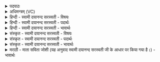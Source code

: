 <details><summary>पदपाठः</summary>

अग्नाऽ२इ। पत्नी॑व॒न्निति॒ पत्नी॑ऽवन्। स॒जूरिति॑ स॒ऽजूः। दे॒वेन॑। त्वष्ट्रा॑। सोम॑म्। पि॒ब॒। स्वाहा॑। प्र॒जाप॑ति॒रिति॑ प्र॒जाऽप॑तिः। वृषा॑। अ॒सि॒। रे॒तो॒धा इति॑ रेतःऽधः। रेतः॑। मयि॑। धे॒हि॒। प्र॒जाप॑ते॒रिति॑ प्र॒जाऽप॑तेः। ते॒। वृष्णः॑। रे॒तो॒धस॒ इति॑ रेतः॒ऽधसः॑। रे॒तो॒धामिति॑ रे॒तःऽधाम्। अ॒शी॒य॒। १०।
</details>

<details><summary>अधिमन्त्रम् (VC)</summary>

- गृहपतयो देवताः
- भरद्वाज ऋषिः
- विराड् ब्राह्मी बृहती
- मध्यमः
</details>

<details><summary>हिन्दी - स्वामी दयानन्द सरस्वती - विषयः</summary>

स्त्री अपने पुरुष की किस प्रकार से प्रशंसा और प्रार्थना करे, इस विषय का उपदेश अगले मन्त्र में किया है ॥
</details>

<details><summary>हिन्दी - स्वामी दयानन्द सरस्वती - पदार्थः</summary>

पदार्थान्वयभाषाः -  हे (अग्ने) समस्त सुख पहुँचानेवाले स्वामिन् ! (सजूः) समान प्रीति करनेवाले आप मेरे (देवेन) दिव्य सुख देनेवाले (त्वष्ट्रा) समस्त दुःख विनाश करनेवाले गुण के साथ (स्वाहा) सत्यवाणीयुक्त क्रिया से (सोमम्) सोमवल्ली आदि औषधियों के विशेष आसव को (पिब) पीओ। हे (पत्नीवन्) प्रशंसनीय यज्ञसम्बधिनी स्त्री को ग्रहण करने (वृषा) वीर्य्य सींचने (रेतोधाः) वीर्य्य धारण करने (प्रजापतिः) और सन्तानादि के पालनेवाले ! जो आप (असि) हैं, वह (मयि) मुझ विवाहित स्त्री में (रेतः) वीर्य्य को (धेहि) धारण कीजिये। हे स्वामिन् ! मैं (वृष्णः) वीर्य्य सीचने (रेतोधसः) पराक्रम धारण करने (प्रजापतेः) सन्तान आदि की रक्षा करनेवाले (ते) आपके सङ्ग से (रेतोधाम्) वीर्य्यवान् अति पराक्रमयुक्त पुत्र को (अशीय) प्राप्त होऊँ ॥१०॥
</details>

<details><summary>हिन्दी - स्वामी दयानन्द सरस्वती - भावार्थः</summary>

भावार्थभाषाः -  इस संसार में मनुष्यजन्म को पाकर स्त्री और पुरुष ब्रह्मचर्य्य, उत्तम विद्या, अच्छे गुण और पराक्रमयुक्त होकर विवाह करें। विवाह की मर्यादा ही से सन्तानों की उत्पत्ति और रतिक्रीड़ा से उत्पन्न हुए सुख को प्राप्त होकर नित्य आनन्द में रहें। विना विवाह के स्त्री-पुरुष वा पुरुष-स्त्री के समागम की इच्छा मन से भी न करें। जिससे मनुष्यशक्ति की बढ़ती होवे, इससे गृहाश्रम का आरम्भ स्त्री-पुरुष करें ॥१०॥
</details>

<details><summary>संस्कृत - स्वामी दयानन्द सरस्वती - विषयः</summary>

पत्नी स्वपुरुषस्य कथं प्रशंसां प्रार्थनाञ्च कुर्य्यादित्युपदिश्यते
</details>

<details><summary>संस्कृत - स्वामी दयानन्द सरस्वती - पदार्थः</summary>

पदार्थान्वयभाषाः -  हे अग्ने स्वामिन् ! मया सजूस्त्वं देवेन त्वष्ट्रा स्वाहा सोमं पिब। हे पत्नीवन् ! त्वं वृषा रेतोधाः प्रजापतिरसि, मयि रेतो धेहि। हे स्वामिन् ! अहं वृष्णो रेतोधसः प्रजापतेस्ते तव सकाशाद् रेतोधां पुत्रमशीय ॥१०॥
</details>

<details><summary>संस्कृत - स्वामी दयानन्द सरस्वती - भावार्थः</summary>

भावार्थभाषाः -  इह जगति मनुष्यजन्म प्राप्य स्त्रीपुरुषौ ब्रह्मचर्य्योत्तमविद्यासद्गुणपराक्रमिणौ भूत्वा विवाहं कुर्य्याताम्, विवाहमर्य्यादयैव सन्तानोत्पत्तिरतिक्रीडाजन्यसुखसम्भोगं प्राप्य नित्यं प्रमुदेताम्। विना विवाहेन पुरुषः स्त्रियम्, स्त्री पुरुषं वा मनसापि नेच्छेद्, यतः स्त्रीपुरुषसम्बन्धेनैव मनुष्यवृद्धिर्भवति, तस्माद् गृहाश्रमं कुर्य्याताम् ॥१०॥
</details>

<details><summary>मराठी - माता सविता जोशी (यह अनुवाद स्वामी दयानन्द सरस्वती जी के आधार पर किया गया है।) - भावार्थः</summary>

भावार्थभाषाः -  या संसारात मनुष्य जन्म प्राप्त झाल्यामुळे स्त्री व पुरुष यांनी ब्रह्मचर्य, उत्तम विद्या व उत्तम गुण यांनी युक्त होऊन पराक्रमी बनावे आणि विवाह करावा. विवाहाच्या मर्यादेनेच संतानांची निर्मिती करावी व रतिक्रीडेमुळे होणारे सुख प्राप्त करून आनंद भोगावा. विवाहबाह्य संबंधाची इच्छाही स्त्री-पुरुषांनी मनात आणू नये. मानवी (शक्ती) मूल्ये वाढतील अशा तऱ्हेने गृहस्थाश्रमाचा आरंभ करावा.
</details>
